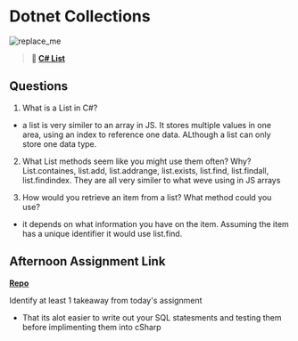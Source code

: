 # Dotnet Collections

![replace_me](https://codeworks.blob.core.windows.net/public/assets/img/illustrations/placeholder.svg)

> **📖 [C# List](https://codeworksacademy.com/fs-student-guide/resources/wk10/02-List-Methods)**

## Questions

1. What is a List in C#?
- a list is very similer to an array in JS. It stores multiple values in one area, using an index to reference one data. ALthough a list can only store one data type.

2. What List methods seem like you might use them often? Why?
List.containes, list.add, list.addrange, list.exists, list.find, list.findall, list.findindex. They are all very similer to what weve using in JS arrays

3. How would you retrieve an item from a list? What method could you use?
- it depends on what information you have on the item. Assuming the item has a unique identifier it would use list.find.

## Afternoon Assignment Link

**[Repo](https://github.com/Jacobzeme8/gregslist)**

Identify at least 1 takeaway from today's assignment
- That its alot easier to write out your SQL statesments and testing them before implimenting them into cSharp
